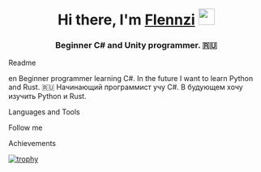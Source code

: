 <h1 align="center">Hi there, I'm <a href="https://discordapp.com/users/739141104422617089/" target="_blank">Flennzi</a> 
<img src="https://github.com/blackcater/blackcater/raw/main/images/Hi.gif" height="32"/></h1>
<h3 align="center">Beginner C# and Unity programmer. 🇷🇺</h3>

Readme

en Beginner programmer learning C#. In the future I want to learn Python and Rust.
🇷🇺 Начинающий программист учу C#. В будующем хочу изучить Python и Rust.

Languages and Tools

Follow me

Achievements


[![trophy](https://github-profile-trophy.vercel.app/?username=ryo-ma&theme=onedark)](https://github.com/ryo-ma/github-profile-trophy)
